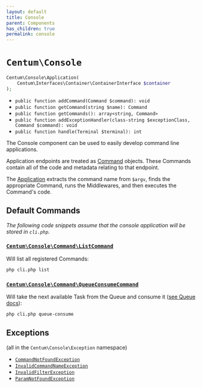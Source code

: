 ```yaml
---
layout: default
title: Console
parent: Components
has_children: true
permalink: console
---
```




# `Centum\Console`

```php
Centum\Console\Application(
    Centum\Interfaces\Container\ContainerInterface $container
);
```

- `public function addCommand(Command $command): void`
- `public function getCommand(string $name): Command`
- `public function getCommands(): array<string, Command>`
- `public function addExceptionHandler(class-string $exceptionClass, Command $command): void`
- `public function handle(Terminal $terminal): int`

The Console component can be used to easily develop command line applications.

Application endpoints are treated as [Command](https://github.com/SidRoberts/centum/blob/development/src/Console/Command.php) objects.
These Commands contain all of the code and metadata relating to that endpoint.

The [Application](https://github.com/SidRoberts/centum/blob/development/src/Console/Application.php) extracts the command name from `$argv`, finds the appropriate Command, runs the Middlewares, and then executes the Command's code.



## Default Commands

*The following code snippets assume that the console application will be stored in `cli.php`.*

### [`Centum\Console\Command\ListCommand`](https://github.com/SidRoberts/centum/blob/development/src/Console/Command/ListCommand.php)

Will list all registered Commands:

```bash
php cli.php list
```

### [`Centum\Console\Command\QueueConsumeCommand`](https://github.com/SidRoberts/centum/blob/development/src/Console/Command/QueueConsumeCommand.php)

Will take the next available Task from the Queue and consume it ([see Queue docs](../queue/index.md)):

```bash
php cli.php queue-consume
```



## Exceptions

(all in the `Centum\Console\Exception` namespace)

- [`CommandNotFoundException`](https://github.com/SidRoberts/centum/blob/development/src/Console/Exception/CommandNotFoundException.php)
- [`InvalidCommandNameException`](https://github.com/SidRoberts/centum/blob/development/src/Console/Exception/InvalidCommandNameException.php)
- [`InvalidFilterException`](https://github.com/SidRoberts/centum/blob/development/src/Console/Exception/InvalidFilterException.php)
- [`ParamNotFoundException`](https://github.com/SidRoberts/centum/blob/development/src/Console/Exception/ParamNotFoundException.php)
